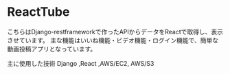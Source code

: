 # ReactTube

こちらはDjango-restframeworkで作ったAPIからデータをReactで取得し、表示させています。
主な機能はいいね機能・ビデオ機能・ログイン機能で、簡単な動画投稿アプリとなっています。

主に使用した技術
Django ,React ,AWS/EC2, AWS/S3



